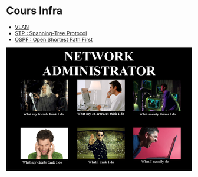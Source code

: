# Cours Infra

- [VLAN](./vlan/README.md)
- [STP : Spanning-Tree Protocol](./stp/README.md)
- [OSPF : Open Shortest Path First](./ospf/README.md)

![What I actually do...](./img/what_i_actually_do.png)
